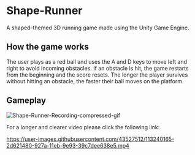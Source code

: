 # Shape-Runner
A shaped-themed 3D running game made using the Unity Game Engine. 


## How the game works
The user plays as a red ball and uses the A and D keys to move left and right to avoid incoming obstacles. If an obstacle is hit, the game restarts from the beginning and the score resets. The longer the player survives without hitting an obstacle, the faster their ball moves on the platform. 

## Gameplay

![Shape-Runner-Recording-compressed-gif](https://user-images.githubusercontent.com/43527512/113241121-09073780-927c-11eb-851f-e6b851454c51.gif)
            

For a longer and clearer video please click the following link:

https://user-images.githubusercontent.com/43527512/113240165-2d621480-927a-11eb-9e93-39c7dee638e5.mp4





